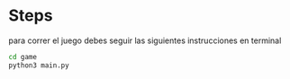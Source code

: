 # Steps

para correr el juego debes seguir las siguientes instrucciones en terminal

```sh
cd game
python3 main.py
```